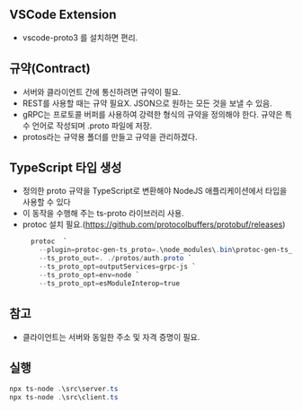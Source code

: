 ## VSCode Extension
  - vscode-proto3 를 설치하면 편리.

## 규약(Contract)
  - 서버와 클라이언트 간에 통신하려면 규약이 필요.
  - REST를 사용할 때는 규약 필요X. JSON으로 원하는 모든 것을 보낼 수 있음.
  - gRPC는 프로토콜 버퍼를 사용하여 강력한 형식의 규약을 정의해야 한다. 규약은 특수 언어로 작성되며 .proto 파일에 저장.
  - protos라는 규약용 폴더를 만들고 규약을 관리하겠다.

## TypeScript 타입 생성
- 정의한 proto 규약을 TypeScript로 변환해야 NodeJS 애플리케이션에서 타입을 사용할 수 있다
- 이 동작을 수행해 주는 ts-proto 라이브러리 사용.
- protoc 설치 필요.(https://github.com/protocolbuffers/protobuf/releases)
  ```powershell
    protoc  `
      --plugin=protoc-gen-ts_proto=.\node_modules\.bin\protoc-gen-ts_proto.cmd `
      --ts_proto_out=. ./protos/auth.proto `
      --ts_proto_opt=outputServices=grpc-js `
      --ts_proto_opt=env=node `
      --ts_proto_opt=esModuleInterop=true
  ```

## 참고
-  클라이언트는 서버와 동일한 주소 및 자격 증명이 필요.

## 실행
```powershell
npx ts-node .\src\server.ts
npx ts-node .\src\client.ts
```